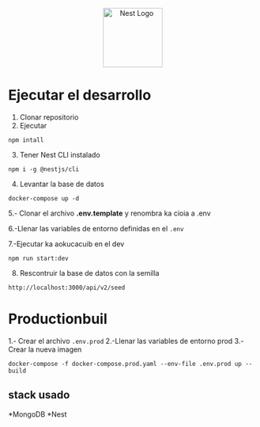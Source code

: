 <p align="center">
  <a href="http://nestjs.com/" target="blank"><img src="https://nestjs.com/img/logo-small.svg" width="120" alt="Nest Logo" /></a>
</p>

# Ejecutar el desarrollo
1. Clonar repositorio
2. Ejecutar
```
npm intall
```
3. Tener Nest CLI instalado

```
npm i -g @nestjs/cli
```
4. Levantar la base de datos 

```
docker-compose up -d
```
5.- Clonar el archivo __.env.template__ y renombra ka cioia a .env

6.-Llenar las variables de entorno definidas en el ```.env```

7.-Ejecutar ka aokucacuib en el dev 
```
npm run start:dev
```


8. Rescontruir la base de datos con la semilla 

```
http://localhost:3000/api/v2/seed
```


# Productionbuil
1.- Crear el archivo ```.env.prod```
2.-Llenar las variables de entorno prod
3.- Crear la nueva imagen 

```
docker-compose -f docker-compose.prod.yaml --env-file .env.prod up --build
```


## stack usado 
*MongoDB
*Nest

